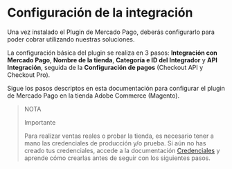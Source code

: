 # Configuración de la integración

Una vez instalado el Plugin de Mercado Pago, deberás configurarlo para poder cobrar utilizando nuestras soluciones.

La configuración básica del plugin se realiza en 3 pasos: **Integración con Mercado Pago**, **Nombre de la tienda**, **Categoría e ID del Integrador** y **API Integración**, seguida de la **Configuración de pagos** (Checkout API y Checkout Pro).

Sigue los pasos descriptos en esta documentación para configurar el plugin de Mercado Pago en la tienda Adobe Commerce (Magento).


> NOTA
>
> Importante
>
> Para realizar ventas reales o probar la tienda, es necesario tener a mano las credenciales de producción y/o prueba. Si aún no has creado tus credenciales, accede a la documentación [Credenciales](/developers/es/guides/additional-content/credentials/credentials) y aprende cómo crearlas antes de seguir con los siguientes pasos.